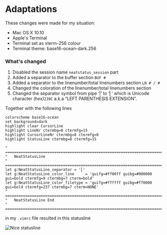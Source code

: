 # Adaptations

These changes were made for my situation:

* Mac OS X 10.10
* Apple's Terminal 
* Terminal set as xterm-256 colour
* Terminal theme: base16-ocean-dark.256

### What's changed


1. Disabled the session name `neatstatus_session` part
2. Added a separator to the buffer section `BUF #`
3. Added a separator to the linenumber/total linenumbers section `LN # / #`
4. Changed the coloration of the linenumber/total linenumbers section
5. Changed the separator symbol from pipe ‘|’ to ‘⎜’ which is Unicode character _(hex)_`239C` a.k.a “LEFT PARENTHESIS EXTENSION”.

Together with the following lines

```vim
colorscheme base16-ocean
set background=dark
highlight clear CursorLine
highlight LineNr ctermbg=0 ctermfg=15
highlight CursorLineNr ctermbg=8 ctermfg=0
highlight StatusLine ctermbg=8 ctermfg=15

" =======================================================================
"	NeatStatusLine
" =======================================================================
let g:NeatStatusLine_separator = '⎜'
let g:NeatStatusLine_color_line     = 'guifg=#ff00ff guibg=#000000 gui=bold ctermfg=9 ctermbg=7 cterm=bold'
let g:NeatStatusLine_color_filetype = 'guifg=#ffffff guibg=#ff0000 gui=bold ctermfg=237 ctermbg=7 cterm=NONE'
" =======================================================================
"	NeatStatusLine End
" =======================================================================
```

in my `.vimrc` file resulted in this statusline 

![Nice statusline][1]

[1]: http://imgur.com/eIXUuCm.png "Nice statusline"
